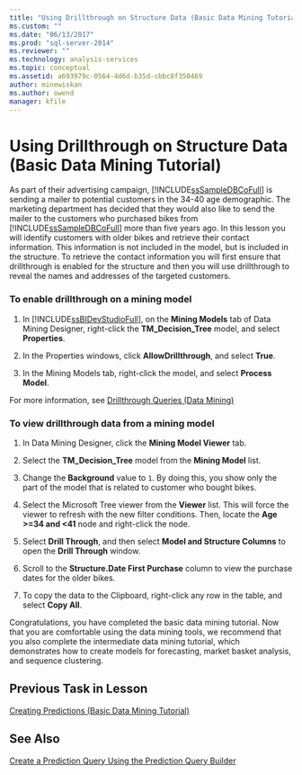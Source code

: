 ```yaml
---
title: "Using Drillthrough on Structure Data (Basic Data Mining Tutorial) | Microsoft Docs"
ms.custom: ""
ms.date: "06/13/2017"
ms.prod: "sql-server-2014"
ms.reviewer: ""
ms.technology: analysis-services
ms.topic: conceptual
ms.assetid: a693979c-0564-4d6d-b35d-cbbc8f350469
author: minewiskan
ms.author: owend
manager: kfile
---
```

# Using Drillthrough on Structure Data (Basic Data Mining Tutorial)
  As part of their advertising campaign, [!INCLUDE[ssSampleDBCoFull](../includes/sssampledbcofull-md.md)] is sending a mailer to potential customers in the 34-40 age demographic. The marketing department has decided that they would also like to send the mailer to the customers who purchased bikes from [!INCLUDE[ssSampleDBCoFull](../includes/sssampledbcofull-md.md)] more than five years ago. In this lesson you will identify customers with older bikes and retrieve their contact information. This information is not included in the model, but is included in the structure. To retrieve the contact information you will first ensure that drillthrough is enabled for the structure and then you will use drillthrough to reveal the names and addresses of the targeted customers.  
  
### To enable drillthrough on a mining model  
  
1.  In [!INCLUDE[ssBIDevStudioFull](../includes/ssbidevstudiofull-md.md)], on the **Mining Models** tab of Data Mining Designer, right-click the **TM_Decision_Tree** model, and select **Properties**.  
  
2.  In the Properties windows, click **AllowDrillthrough**, and select **True**.  
  
3.  In the Mining Models tab, right-click the model, and select **Process Model**.  
  
 For more information, see [Drillthrough Queries &#40;Data Mining&#41;](../../2014/analysis-services/data-mining/drillthrough-queries-data-mining.md)  
  
### To view drillthrough data from a mining model  
  
1.  In Data Mining Designer, click the **Mining Model Viewer** tab.  
  
2.  Select the **TM_Decision_Tree** model from the **Mining Model** list.  
  
3.  Change the **Background** value to `1`. By doing this, you show only the part of the model that is related to customer who bought bikes.  
  
4.  Select the Microsoft Tree viewer from the **Viewer** list. This will force the viewer to refresh with the new filter conditions. Then, locate the **Age >=34 and <41** node and right-click the node.  
  
5.  Select **Drill Through**, and then select **Model and Structure Columns** to open the **Drill Through** window.  
  
6.  Scroll to the **Structure.Date First Purchase** column to view the purchase dates for the older bikes.  
  
7.  To copy the data to the Clipboard, right-click any row in the table, and select **Copy All**.  
  
 Congratulations, you have completed the basic data mining tutorial. Now that you are comfortable using the data mining tools, we recommend that you also complete the intermediate data mining tutorial, which demonstrates how to create models for forecasting, market basket analysis, and sequence clustering.  
  
## Previous Task in Lesson  
 [Creating Predictions &#40;Basic Data Mining Tutorial&#41;](../../2014/tutorials/creating-predictions-basic-data-mining-tutorial.md)  
  
## See Also  
 [Create a Prediction Query Using the Prediction Query Builder](../../2014/analysis-services/data-mining/create-a-prediction-query-using-the-prediction-query-builder.md)  
  
  
